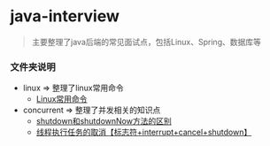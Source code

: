 # java-interview
> 主要整理了java后端的常见面试点，包括Linux、Spring、数据库等

### 文件夹说明
- linux => 整理了linux常用命令
    - [Linux常用命令](https://github.com/TiantianUpup/java-interview/blob/master/linux/Linux%E5%B8%B8%E7%94%A8%E5%91%BD%E4%BB%A4.md)
- concurrent => 整理了并发相关的知识点
    - [shutdown和shutdownNow方法的区别](https://github.com/TiantianUpup/java-interview/blob/master/concurrent/shutdown%E5%92%8CshutdownNow%E6%96%B9%E6%B3%95%E7%9A%84%E5%8C%BA%E5%88%AB.md)
    - [线程执行任务的取消【标志符+interrupt+cancel+shutdown】](https://github.com/TiantianUpup/java-interview/blob/master/concurrent/%E7%BA%BF%E7%A8%8B%E6%89%A7%E8%A1%8C%E4%BB%BB%E5%8A%A1%E7%9A%84%E5%8F%96%E6%B6%88%E3%80%90%E6%A0%87%E5%BF%97%E7%AC%A6%2Binterrupt%2Bcancel%2Bshutdown%E3%80%91.md)
